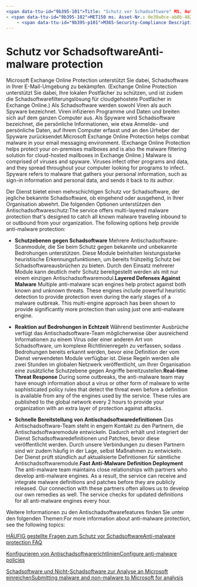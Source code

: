 ```yaml
---
<span data-ttu-id="9b395-101">Title: "Schutz vor Schadsoftware" MS. Author: krowley Author: kccross Manager: laurawi ms. Date: 11/17/2014 ms. Audience: ITPro ms. Topic: article ms. Service: O365-seccomp ms. Custom: TN2DMC localization_priority: normal Search. appverid:</span><span class="sxs-lookup"><span data-stu-id="9b395-101">title: "Anti-malware protection" ms.author: krowley author: kccross manager: laurawi ms.date: 11/17/2014 ms.audience: ITPro ms.topic: article ms.service: O365-seccomp ms.custom: TN2DMC localization_priority: Normal search.appverid:</span></span>
- <span data-ttu-id="9b395-102">MET150 ms. Asset-Nr.: 0e39a0ce-ab8b-4820-8b5e-93fbe1cc11e8 ms. Collection:</span><span class="sxs-lookup"><span data-stu-id="9b395-102">MET150 ms.assetid: 0e39a0ce-ab8b-4820-8b5e-93fbe1cc11e8   ms.collection:</span></span>
    - <span data-ttu-id="9b395-p101">M365-Security-Compliance Description: "Microsoft Exchange Online Protection hilft bei der Bekämpfung von Schadsoftware in Ihrer e-Mail-Messagingumgebung. Schadsoftware besteht aus Viren und Spyware. Viren infizieren andere Programme und Daten, und Sie verteilen sich auf Ihrem Computer und suchen nach zu infizierenden Programmen. Spyware bezieht sich auf Schadsoftware, die Ihre persönlichen Informationen wie Anmeldeinformationen und personenbezogene Daten erfasst und an den Autor zurücksendet. "</span><span class="sxs-lookup"><span data-stu-id="9b395-p101">M365-security-compliance description: "Microsoft Exchange Online Protection helps combat malware in your email messaging environment. Malware is comprised of viruses and spyware. Viruses infect other programs and data, and they spread throughout your computer looking for programs to infect. Spyware refers to malware that gathers your personal information, such as sign-in information and personal data, and sends it back to its author."</span></span>
---
```


# <a name="anti-malware-protection"></a><span data-ttu-id="9b395-107">Schutz vor Schadsoftware</span><span class="sxs-lookup"><span data-stu-id="9b395-107">Anti-malware protection</span></span>

<span data-ttu-id="9b395-p102">Microsoft Exchange Online Protection unterstützt Sie dabei, Schadsoftware in Ihrer E-Mail-Umgebung zu bekämpfen. (Exchange Online Protection unterstützt Sie dabei, Ihre lokalen Postfächer zu schützen, und ist zudem die Schadsoftwarefilterungslösung für cloudgehostete Postfächer in Exchange Online.) Als Schadsoftware werden sowohl Viren als auch Spyware bezeichnet. Viren infizieren Programme und Daten und breiten sich auf dem ganzen Computer aus. Als Spyware wird Schadsoftware bezeichnet, die persönliche Informationen, wie etwa Anmelde- und persönliche Daten, auf Ihrem Computer erfasst und an den Urheber der Spyware zurücksendet.</span><span class="sxs-lookup"><span data-stu-id="9b395-p102">Microsoft Exchange Online Protection helps combat malware in your email messaging environment. (Exchange Online Protection helps protect your on-premises mailboxes and is also the malware filtering solution for cloud-hosted mailboxes in Exchange Online.) Malware is comprised of viruses and spyware. Viruses infect other programs and data, and they spread throughout your computer looking for programs to infect. Spyware refers to malware that gathers your personal information, such as sign-in information and personal data, and sends it back to its author.</span></span> 
  
<span data-ttu-id="9b395-p103">Der Dienst bietet einen mehrschichtigen Schutz vor Schadsoftware, der jegliche bekannte Schadsoftware, ob eingehend oder ausgehend, in Ihrer Organisation abwehrt. Die folgenden Optionen unterstützen den Antischadsoftwareschutz:</span><span class="sxs-lookup"><span data-stu-id="9b395-p103">The service offers multi-layered malware protection that's designed to catch all known malware traveling inbound to or outbound from your organization. The following options help provide anti-malware protection:</span></span>
  
- <span data-ttu-id="9b395-p104">**Schutzebenen gegen Schadsoftware** Mehrere Antischadsoftware-Scanmodule, die Sie beim Schutz gegen bekannte und unbekannte Bedrohungen unterstützen. Diese Module beinhalten leistungsstarke heuristische Erkennungsfunktionen, um bereits frühzeitig Schutz bei Schadsoftwareausbrüchen zu bieten. Durch den Einsatz mehrerer Module kann deutlich mehr Schutz bereitgestellt werden als mit nur einem einzigen Antischadsoftwaremodul.</span><span class="sxs-lookup"><span data-stu-id="9b395-p104">**Layered Defenses Against Malware** Multiple anti-malware scan engines help protect against both known and unknown threats. These engines include powerful heuristic detection to provide protection even during the early stages of a malware outbreak. This multi-engine approach has been shown to provide significantly more protection than using just one anti-malware engine.</span></span> 
    
- <span data-ttu-id="9b395-p105">**Reaktion auf Bedrohungen in Echtzeit** Während bestimmter Ausbrüche verfügt das Antischadsoftware-Team möglicherweise über ausreichend Informationen zu einem Virus oder einer anderen Art von Schadsoftware, um komplexe Richtlinienregeln zu verfassen, sodass Bedrohungen bereits erkannt werden, bevor eine Definition der vom Dienst verwendeten Module verfügbar ist. Diese Regeln werden alle zwei Stunden im globalen Netzwerk veröffentlicht, um Ihrer Organisation eine zusätzliche Schutzebene gegen Angriffe bereitzustellen.</span><span class="sxs-lookup"><span data-stu-id="9b395-p105">**Real-time Threat Response** During some outbreaks, the anti-malware team may have enough information about a virus or other form of malware to write sophisticated policy rules that detect the threat even before a definition is available from any of the engines used by the service. These rules are published to the global network every 2 hours to provide your organization with an extra layer of protection against attacks.</span></span> 
    
- <span data-ttu-id="9b395-p106">**Schnelle Bereitstellung von Antischadsoftwaredefinitionen** Das Antischadsoftware-Team steht in engem Kontakt zu den Partnern, die Antischadsoftwaremodule entwickeln. Dadurch erhält und integriert der Dienst Schadsoftwaredefinitionen und Patches, bevor diese veröffentlicht werden. Durch unsere Verbindungen zu diesen Partnern sind wir zudem häufig in der Lage, selbst Maßnahmen zu entwickeln. Der Dienst prüft stündlich auf aktualisierte Definitionen für sämtliche Antischadsoftwaremodule.</span><span class="sxs-lookup"><span data-stu-id="9b395-p106">**Fast Anti-Malware Definition Deployment** The anti-malware team maintains close relationships with partners who develop anti-malware engines. As a result, the service can receive and integrate malware definitions and patches before they are publicly released. Our connection with these partners often allows us to develop our own remedies as well. The service checks for updated definitions for all anti-malware engines every hour.</span></span> 
    
<span data-ttu-id="9b395-123">Weitere Informationen zu den Antischadsoftwarefeatures finden Sie unter den folgenden Themen:</span><span class="sxs-lookup"><span data-stu-id="9b395-123">For more information about anti-malware protection, see the following topics:</span></span> 
  
[<span data-ttu-id="9b395-124">HÄUFIG gestellte Fragen zum Schutz vor Schadsoftware</span><span class="sxs-lookup"><span data-stu-id="9b395-124">Anti-malware protection FAQ </span></span>](anti-malware-protection-faq-eop.md)
  
[<span data-ttu-id="9b395-125">Konfigurieren von Antischadsoftwarerichtlinien</span><span class="sxs-lookup"><span data-stu-id="9b395-125">Configure anti-malware policies</span></span>](configure-anti-malware-policies.md)
  
[<span data-ttu-id="9b395-126">Schadsoftware und Nicht-Schadsoftware zur Analyse an Microsoft einreichen</span><span class="sxs-lookup"><span data-stu-id="9b395-126">Submitting malware and non-malware to Microsoft for analysis</span></span>](submitting-malware-and-non-malware-to-microsoft-for-analysis.md)
  

